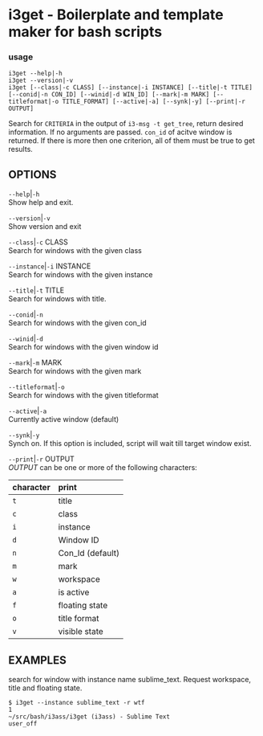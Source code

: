 # i3get - Boilerplate and template maker for bash scripts 

### usage

```text
i3get --help|-h
i3get --version|-v
i3get [--class|-c CLASS] [--instance|-i INSTANCE] [--title|-t TITLE] [--conid|-n CON_ID] [--winid|-d WIN_ID] [--mark|-m MARK] [--titleformat|-o TITLE_FORMAT] [--active|-a] [--synk|-y] [--print|-r OUTPUT]      
```

Search for `CRITERIA` in the output of `i3-msg -t
get_tree`, 
return desired information.  If no arguments are passed. 
`con_id` of acitve window is returned.  If there is more
then one criterion,  all of them must be true to get
results.


OPTIONS
-------

`--help`|`-h`  
Show help and exit.

`--version`|`-v`  
Show version and exit

`--class`|`-c` CLASS  
Search for windows with the given class

`--instance`|`-i` INSTANCE  
Search for windows with the given instance

`--title`|`-t` TITLE  
Search for windows with title.

`--conid`|`-n`  
Search for windows with the given con_id

`--winid`|`-d`  
Search for windows with the given window id

`--mark`|`-m` MARK  
Search for windows with the given mark

`--titleformat`|`-o`  
Search for windows with the given titleformat

`--active`|`-a`  
Currently active window (default)

`--synk`|`-y`  
Synch on. If this option is included, 
script will wait till target window exist.

`--print`|`-r` OUTPUT  
*OUTPUT* can be one or more of the following  characters:  

|character | print
|:---------|:-----
|`t`       | title  
|`c`       | class  
|`i`       | instance  
|`d`       | Window ID  
|`n`       | Con_Id (default)  
|`m`       | mark  
|`w`       | workspace  
|`a`       | is active  
|`f`       | floating state  
|`o`       | title format  
|`v`       | visible state  

EXAMPLES
--------
search for window with instance name sublime_text.  Request
workspace, title and floating state. 

``` shell
$ i3get --instance sublime_text -r wtf 
1
~/src/bash/i3ass/i3get (i3ass) - Sublime Text
user_off

```



